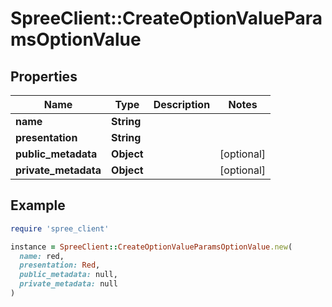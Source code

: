 # SpreeClient::CreateOptionValueParamsOptionValue

## Properties

| Name | Type | Description | Notes |
| ---- | ---- | ----------- | ----- |
| **name** | **String** |  |  |
| **presentation** | **String** |  |  |
| **public_metadata** | **Object** |  | [optional] |
| **private_metadata** | **Object** |  | [optional] |

## Example

```ruby
require 'spree_client'

instance = SpreeClient::CreateOptionValueParamsOptionValue.new(
  name: red,
  presentation: Red,
  public_metadata: null,
  private_metadata: null
)
```

